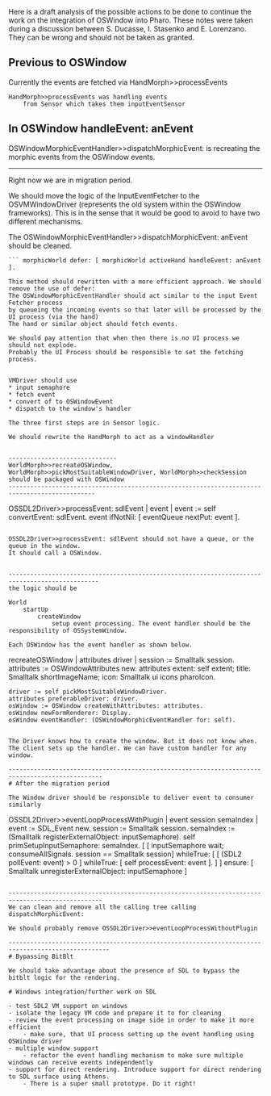 Here is a draft analysis of the possible actions to be done to continue the work on the integration of OSWindow into Pharo. These notes were taken during a discussion between S. Ducasse, I. Stasenko and E. Lorenzano. They can be wrong and should not be taken as granted. 

Previous to OSWindow
--------------------------------------------------------
Currently the events are fetched via HandMorph>>processEvents

```
HandMorph>>processEvents was handling events
	from Sensor which takes them inputEventSensor
```

In OSWindow handleEvent: anEvent
-------------------------------------------------------------------


OSWindowMorphicEventHandler>>dispatchMorphicEvent: is recreating the morphic events from the OSWindow events.

--------------------------
Right now we are in migration period.

We should move the logic of the InputEventFetcher to the OSVMWindowDriver (represents the old system
within the OSWindow frameworks). This is in the sense that it would be good to avoid to have two different mechanisms. 

The OSWindowMorphicEventHandler>>dispatchMorphicEvent: anEvent 	should be cleaned.


```OSWindowMorphicEventHandler>>dispatchMorphicEvent: anEvent 
```	morphicWorld defer: [ morphicWorld activeHand handleEvent: anEvent ]. 

This method should rewritten with a more efficient approach. We should remove the use of defer:
The OSWindowMorphicEventHandler should act similar to the input Event Fetcher process
by queueing the incoming events so that later will be processed by the UI process (via the hand)
The hand or similar object should fetch events. 

We should pay attention that when then there is no UI process we should not explode. 
Probably the UI Process should be responsible to set the fetching process.


VMDriver should use
* input semaphore
* fetch event
* convert of to OSWindowEvent	
* dispatch to the window's handler

The three first steps are in Sensor logic.

We should rewrite the HandMorph to act as a windowHandler


------------------------------
WorldMorph>>recreateOSWindow, WorldMorph>>pickMostSuitableWindowDriver, WorldMorph>>checkSession
should be packaged with OSWindow
----------------------------------------------------------------------------------------------
```
OSSDL2Driver>>processEvent: sdlEvent
	| event |
	event := self convertEvent: sdlEvent.
	event ifNotNil: [ eventQueue nextPut: event ].
```

OSSDL2Driver>>processEvent: sdlEvent should not have a queue, or the queue in the window.
It should call a OSWindow.


-----------------------------------------------------------------------------------------------
the logic should be

World
	startUp
		createWindow
			setup event processing. The event handler should be the responsibility of OSSystemWindow.

Each OSWindow has the event handler as shown below.

```		
recreateOSWindow
	| attributes driver |
	session := Smalltalk session.
	attributes := OSWindowAttributes new.
	attributes extent: self extent;
		title: Smalltalk shortImageName;
		icon: Smalltalk ui icons pharoIcon.
		
	driver := self pickMostSuitableWindowDriver.
	attributes preferableDriver: driver.
	osWindow := OSWindow createWithAttributes: attributes.
	osWindow newFormRenderer: Display.
	osWindow eventHandler: (OSWindowMorphicEventHandler for: self).		
```

The Driver knows how to create the window. But it does not know when. 
The client sets up the handler. We can have custom handler for any window.

------------------------------------------------------------------------------------------------
# After the migration period

The Window driver should be responsible to deliver event to consumer similarly 

```
OSSDL2Driver>>eventLoopProcessWithPlugin
	| event session semaIndex |
	event := SDL_Event new.
	session := Smalltalk session.
	semaIndex := (Smalltalk registerExternalObject: inputSemaphore).
	self primSetupInputSemaphore: semaIndex.
	[
		[ inputSemaphore wait; consumeAllSignals. session  == Smalltalk session] whileTrue: [
			[ (SDL2 pollEvent: event) > 0 ] whileTrue: [
				self processEvent: event
			].
		]
	] ensure:  [ Smalltalk unregisterExternalObject: inputSemaphore ]
```

------------------------------------------------------------------------------------------------
We can clean and remove all the calling tree calling dispatchMorphicEvent: 

We should probably remove OSSDL2Driver>>eventLoopProcessWithoutPlugin

--------------------------------------------------------------------------------------------------
# Bypassing BitBlt

We should take advantage about the presence of SDL to bypass the bitblt logic for the rendering.

# Windows integration/further work on SDL

- test SDL2 VM support on windows
- isolate the legacy VM code and prepare it to for cleaning
- review the event processing on image side in order to make it more efficient
	- make sure, that UI process setting up the event handling using OSWindow driver
- multiple window support
	- refactor the event handling mechanism to make sure multiple windows can receive events independently
- support for direct rendering. Introduce support for direct rendering to SDL surface using Athens.
	- There is a super small prototype. Do it right!
